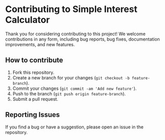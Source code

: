 # Contributing to Simple Interest Calculator

Thank you for considering contributing to this project! We welcome contributions in any form, including bug reports, bug fixes, documentation improvements, and new features.

## How to contribute
1. Fork this repository.
2. Create a new branch for your changes (`git checkout -b feature-branch`).
3. Commit your changes (`git commit -am 'Add new feature'`).
4. Push to the branch (`git push origin feature-branch`).
5. Submit a pull request.

## Reporting Issues
If you find a bug or have a suggestion, please open an issue in the repository.
